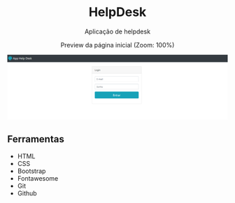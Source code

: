<h1 align="center"> HelpDesk </h1>

<p align="center">Aplicação de helpdesk</p>

<p align="center">Preview da página inicial (Zoom: 100%)</p>
<img src="/public/HelpDesk-preview.png">

## Ferramentas

- HTML
- CSS
- Bootstrap
- Fontawesome
- Git
- Github
